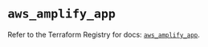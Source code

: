 # `aws_amplify_app`

Refer to the Terraform Registry for docs: [`aws_amplify_app`](https://registry.terraform.io/providers/hashicorp/aws/5.50.0/docs/resources/amplify_app).
